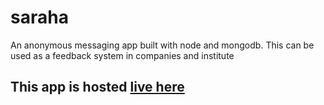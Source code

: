 # saraha
An anonymous messaging app built with node and  mongodb. This can be used as a feedback system in companies and institute


## This app is hosted [live here](http://suraha.herokuapp.com/)

